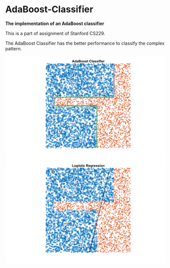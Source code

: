 # AdaBoost-Classifier

**The implementation of an AdaBoost classifier**

This is a part of assignment of Stanford CS229.

The AdaBoost Classifier has the better performance to classify the complex pattern.

![alt](https://github.com/hsihsun/AdaBoost-Classifier/blob/master/Result/AdaBoost_Classifier.png)
![alt](https://github.com/hsihsun/AdaBoost-Classifier/blob/master/Result/Logistic_Regression.png)

